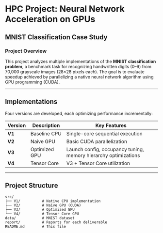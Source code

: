 
# HPC Project: Neural Network Acceleration on GPUs
## MNIST Classification Case Study

### Project Overview
This project analyzes multiple implementations of the **MNIST classification problem**, a benchmark task for recognizing handwritten digits (0–9) from 70,000 grayscale images (28×28 pixels each). The goal is to evaluate speedup achieved by parallelizing a native neural network algorithm using GPU programming (CUDA).

---

## Implementations
Four versions are developed, each optimizing performance incrementally:

| Version | Description | Key Features |
|---------|-------------|--------------|
| **V1**  | Baseline CPU | Single-core sequential execution |
| **V2**  | Naive GPU   | Basic CUDA parallelization |
| **V3**  | Optimized GPU | Launch config, occupancy tuning, memory hierarchy optimizations |
| **V4**  | Tensor Core  | V3 + Tensor Core utilization |

---

## Project Structure
```plaintext
src/
├── V1/          # Native CPU implementation
├── V2/          # Naive GPU (CUDA)
├── V3/          # Optimized GPU
└── V4/          # Tensor Core GPU
data/            # MNIST dataset
report/          # Reports for each deliverable
README.md        # This file
